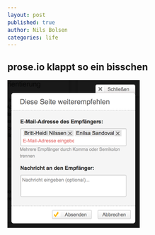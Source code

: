 ```yaml
---
layout: post
published: true
author: Nils Bolsen
categories: life
---
```


## prose.io klappt so ein bisschen


![weiterleiten.png](/images/weiterleiten.png)